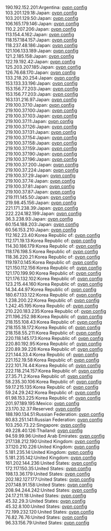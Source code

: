 190.192.152.201:Argentina: [ovpn config](vpn/190_192_152_201.ovpn)  
103.201.129.18:Japan: [ovpn config](vpn/103_201_129_18.ovpn)  
103.201.129.50:Japan: [ovpn config](vpn/103_201_129_50.ovpn)  
106.165.179.146:Japan: [ovpn config](vpn/106_165_179_146.ovpn)  
110.2.207.206:Japan: [ovpn config](vpn/110_2_207_206.ovpn)  
113.154.4.162:Japan: [ovpn config](vpn/113_154_4_162.ovpn)  
118.157.184.157:Japan: [ovpn config](vpn/118_157_184_157.ovpn)  
118.237.48.186:Japan: [ovpn config](vpn/118_237_48_186.ovpn)  
121.106.133.189:Japan: [ovpn config](vpn/121_106_133_189.ovpn)  
121.2.185.158:Japan: [ovpn config](vpn/121_2_185_158.ovpn)  
122.19.192.42:Japan: [ovpn config](vpn/122_19_192_42.ovpn)  
125.203.207.185:Japan: [ovpn config](vpn/125_203_207_185.ovpn)  
126.76.68.170:Japan: [ovpn config](vpn/126_76_68_170.ovpn)  
133.218.20.254:Japan: [ovpn config](vpn/133_218_20_254.ovpn)  
153.133.33.196:Japan: [ovpn config](vpn/153_133_33_196.ovpn)  
153.156.77.203:Japan: [ovpn config](vpn/153_156_77_203.ovpn)  
153.156.77.203:Japan: [ovpn config](vpn/153_156_77_203.ovpn)  
163.131.216.97:Japan: [ovpn config](vpn/163_131_216_97.ovpn)  
219.100.37.10:Japan: [ovpn config](vpn/219_100_37_10.ovpn)  
219.100.37.100:Japan: [ovpn config](vpn/219_100_37_100.ovpn)  
219.100.37.103:Japan: [ovpn config](vpn/219_100_37_103.ovpn)  
219.100.37.11:Japan: [ovpn config](vpn/219_100_37_11.ovpn)  
219.100.37.126:Japan: [ovpn config](vpn/219_100_37_126.ovpn)  
219.100.37.131:Japan: [ovpn config](vpn/219_100_37_131.ovpn)  
219.100.37.154:Japan: [ovpn config](vpn/219_100_37_154.ovpn)  
219.100.37.158:Japan: [ovpn config](vpn/219_100_37_158.ovpn)  
219.100.37.159:Japan: [ovpn config](vpn/219_100_37_159.ovpn)  
219.100.37.190:Japan: [ovpn config](vpn/219_100_37_190.ovpn)  
219.100.37.196:Japan: [ovpn config](vpn/219_100_37_196.ovpn)  
219.100.37.200:Japan: [ovpn config](vpn/219_100_37_200.ovpn)  
219.100.37.224:Japan: [ovpn config](vpn/219_100_37_224.ovpn)  
219.100.37.29:Japan: [ovpn config](vpn/219_100_37_29.ovpn)  
219.100.37.74:Japan: [ovpn config](vpn/219_100_37_74.ovpn)  
219.100.37.81:Japan: [ovpn config](vpn/219_100_37_81.ovpn)  
219.100.37.87:Japan: [ovpn config](vpn/219_100_37_87.ovpn)  
219.111.145.50:Japan: [ovpn config](vpn/219_111_145_50.ovpn)  
219.98.45.156:Japan: [ovpn config](vpn/219_98_45_156.ovpn)  
221.171.238.39:Japan: [ovpn config](vpn/221_171_238_39.ovpn)  
222.224.182.199:Japan: [ovpn config](vpn/222_224_182_199.ovpn)  
36.3.238.93:Japan: [ovpn config](vpn/36_3_238_93.ovpn)  
60.154.188.203:Japan: [ovpn config](vpn/60_154_188_203.ovpn)  
60.56.153.210:Japan: [ovpn config](vpn/60_56_153_210.ovpn)  
112.162.23.40:Korea Republic of: [ovpn config](vpn/112_162_23_40.ovpn)  
112.171.19.13:Korea Republic of: [ovpn config](vpn/112_171_19_13.ovpn)  
114.30.186.179:Korea Republic of: [ovpn config](vpn/114_30_186_179.ovpn)  
118.176.198.5:Korea Republic of: [ovpn config](vpn/118_176_198_5.ovpn)  
118.36.220.21:Korea Republic of: [ovpn config](vpn/118_36_220_21.ovpn)  
119.197.0.145:Korea Republic of: [ovpn config](vpn/119_197_0_145.ovpn)  
121.150.112.156:Korea Republic of: [ovpn config](vpn/121_150_112_156.ovpn)  
121.170.199.90:Korea Republic of: [ovpn config](vpn/121_170_199_90.ovpn)  
121.176.132.102:Korea Republic of: [ovpn config](vpn/121_176_132_102.ovpn)  
123.215.44.160:Korea Republic of: [ovpn config](vpn/123_215_44_160.ovpn)  
14.34.44.97:Korea Republic of: [ovpn config](vpn/14_34_44_97.ovpn)  
180.67.133.122:Korea Republic of: [ovpn config](vpn/180_67_133_122.ovpn)  
1.238.200.22:Korea Republic of: [ovpn config](vpn/1_238_200_22.ovpn)  
1.242.45.195:Korea Republic of: [ovpn config](vpn/1_242_45_195.ovpn)  
210.220.183.235:Korea Republic of: [ovpn config](vpn/210_220_183_235.ovpn)  
211.196.252.98:Korea Republic of: [ovpn config](vpn/211_196_252_98.ovpn)  
218.155.108.43:Korea Republic of: [ovpn config](vpn/218_155_108_43.ovpn)  
218.155.18.172:Korea Republic of: [ovpn config](vpn/218_155_18_172.ovpn)  
218.158.55.211:Korea Republic of: [ovpn config](vpn/218_158_55_211.ovpn)  
220.118.145.173:Korea Republic of: [ovpn config](vpn/220_118_145_173.ovpn)  
220.80.192.95:Korea Republic of: [ovpn config](vpn/220_80_192_95.ovpn)  
220.89.39.226:Korea Republic of: [ovpn config](vpn/220_89_39_226.ovpn)  
221.144.33.4:Korea Republic of: [ovpn config](vpn/221_144_33_4.ovpn)  
221.152.19.58:Korea Republic of: [ovpn config](vpn/221_152_19_58.ovpn)  
222.101.74.44:Korea Republic of: [ovpn config](vpn/222_101_74_44.ovpn)  
222.118.214.157:Korea Republic of: [ovpn config](vpn/222_118_214_157.ovpn)  
27.35.71.2:Korea Republic of: [ovpn config](vpn/27_35_71_2.ovpn)  
58.235.30.106:Korea Republic of: [ovpn config](vpn/58_235_30_106.ovpn)  
59.17.215.135:Korea Republic of: [ovpn config](vpn/59_17_215_135.ovpn)  
59.24.29.242:Korea Republic of: [ovpn config](vpn/59_24_29_242.ovpn)  
61.98.153.225:Korea Republic of: [ovpn config](vpn/61_98_153_225.ovpn)  
201.97.189.195:Mexico: [ovpn config](vpn/201_97_189_195.ovpn)  
23.170.32.37:Reserved: [ovpn config](vpn/23_170_32_37.ovpn)  
188.190.134.51:Russian Federation: [ovpn config](vpn/188_190_134_51.ovpn)  
80.83.251.141:Russian Federation: [ovpn config](vpn/80_83_251_141.ovpn)  
103.250.73.22:Singapore: [ovpn config](vpn/103_250_73_22.ovpn)  
49.228.40.126:Thailand: [ovpn config](vpn/49_228_40_126.ovpn)  
94.59.99.96:United Arab Emirates: [ovpn config](vpn/94_59_99_96.ovpn)  
217.138.212.190:United Kingdom: [ovpn config](vpn/217_138_212_190.ovpn)  
37.120.210.226:United Kingdom: [ovpn config](vpn/37_120_210_226.ovpn)  
5.181.235.14:United Kingdom: [ovpn config](vpn/5_181_235_14.ovpn)  
5.181.235.142:United Kingdom: [ovpn config](vpn/5_181_235_142.ovpn)  
161.202.144.236:United States: [ovpn config](vpn/161_202_144_236.ovpn)  
172.117.150.35:United States: [ovpn config](vpn/172_117_150_35.ovpn)  
198.13.36.179:United States: [ovpn config](vpn/198_13_36_179.ovpn)  
202.182.127.177:United States: [ovpn config](vpn/202_182_127_177.ovpn)  
207.148.91.158:United States: [ovpn config](vpn/207_148_91_158.ovpn)  
208.94.244.242:United States: [ovpn config](vpn/208_94_244_242.ovpn)  
24.17.211.18:United States: [ovpn config](vpn/24_17_211_18.ovpn)  
45.32.29.3:United States: [ovpn config](vpn/45_32_29_3.ovpn)  
45.32.8.100:United States: [ovpn config](vpn/45_32_8_100.ovpn)  
72.199.232.120:United States: [ovpn config](vpn/72_199_232_120.ovpn)  
76.82.76.76:United States: [ovpn config](vpn/76_82_76_76.ovpn)  
96.33.156.79:United States: [ovpn config](vpn/96_33_156_79.ovpn)  
